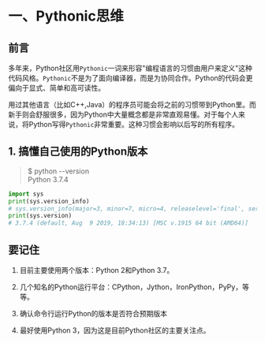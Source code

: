 # 一、Pythonic思维

## 前言

多年来，Python社区用`Pythonic`一词来形容"编程语言的习惯由用户来定义"这种代码风格。`Pythonic`不是为了面向编译器，而是为协同合作。Python的代码会更偏向于显式、简单和高可读性。

用过其他语言（比如C++,Java）的程序员可能会将之前的习惯带到Python里。而新手则会舒服很多，因为Python中大量概念都是非常直观易懂。对于每个人来说，将Python写得`Pythonic`非常重要。这种习惯会影响以后写的所有程序。

## 1. 搞懂自己使用的Python版本

> $ python --version  
> Python 3.7.4

```python
import sys
print(sys.version_info)
# sys.version_info(major=3, minor=7, micro=4, releaselevel='final', serial=0)
print(sys.version)
# 3.7.4 (default, Aug  9 2019, 18:34:13) [MSC v.1915 64 bit (AMD64)]
```

## 要记住

1. 目前主要使用两个版本：Python 2和Python 3.7。

2. 几个知名的Python运行平台：CPython，Jython，IronPython，PyPy，等等。

3. 确认命令行运行Python的版本是否符合预期版本

4. 最好使用Python 3，因为这是目前Python社区的主要关注点。
